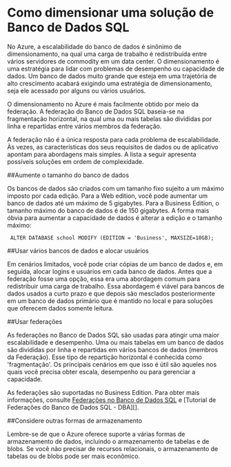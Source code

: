 <properties linkid="manage-services-how-to-scale-a-sqldb" urlDisplayName="How to scale" pageTitle="Como dimensionar um banco de dados SQL - Azure" metaKeywords="" description="Saiba mais sobre as opções para dimensionar o seu banco de dados SQL no Azure." metaCanonical="" services="sql-database" documentationCenter="" title="Como dimensionar uma solução de banco de dados SQL" authors="" solutions="" manager="" editor="" />





<h1 id="scale">Como dimensionar uma solução de Banco de Dados SQL</h1>


No Azure, a escalabilidade do banco de dados é sinônimo de dimensionamento, na qual uma carga de trabalho é redistribuída entre vários servidores de commodity em um data center. O dimensionamento é uma estratégia para lidar com problemas de desempenho ou capacidade de dados. Um banco de dados muito grande que esteja em uma trajetória de alto crescimento acabará exigindo uma estratégia de dimensionamento, seja ele acessado por alguns ou vários usuários.

O dimensionamento no Azure é mais facilmente obtido por meio da federação. A federação do Banco de Dados SQL baseia-se na fragmentação horizontal, na qual uma ou mais tabelas são divididas por linha e repartidas entre vários membros da federação. 

A federação não é a única resposta para cada problema de escalabilidade. Às vezes, as características dos seus requisitos de dados ou de aplicativo apontam para abordagens mais simples. A lista a seguir apresenta possíveis soluções em ordem de complexidade.

##Aumente o tamanho do banco de dados

Os bancos de dados são criados com um tamanho fixo sujeito a um máximo imposto por cada edição. Para a Web edition, você pode aumentar um banco de dados até um máximo de 5 gigabytes. Para a Business Edition, o tamanho máximo do banco de dados é de 150 gigabytes. A forma mais óbvia para aumentar a capacidade de dados é alterar a edição e o tamanho máximo:

     ALTER DATABASE school MODIFY (EDITION = 'Business', MAXSIZE=10GB);

##Usar vários bancos de dados e alocar usuários

Em cenários limitados, você pode criar cópias de um banco de dados e, em seguida, alocar logins e usuários em cada banco de dados. Antes que a federação fosse uma opção, essa era uma abordagem comum para redistribuir uma carga de trabalho. Essa abordagem é viável para bancos de dados usados a curto prazo e que depois são mesclados posteriormente em um banco de dados primário que é mantido no local e para soluções que oferecem dados somente leitura.

##Usar federações

As federações no Banco de Dados SQL são usadas para atingir uma maior escalabilidade e desempenho. Uma ou mais tabelas em um banco de dados são divididas por linha e repartidas em vários bancos de dados (membros da Federação). Esse tipo de repartição horizontal é conhecida como 'fragmentação'. Os principais cenários em que isso é útil são aqueles nos quais você precisa obter escala, desempenho ou para gerenciar a capacidade. 

As federações são suportadas no Business Edition. Para obter mais informações, consulte [Federações no Banco de Dados SQL][] e [Tutorial de Federações do Banco de Dados SQL - DBA][].

##Considere outras formas de armazenamento

Lembre-se de que o Azure oferece suporte a várias formas de armazenamento de dados, incluindo o armazenamento de tabelas e de blobs. Se você não precisar de recursos relacionais, o armazenamento de tabelas ou de blobs pode ser mais econômico. 

[Federações no Banco de dados SQL]: http://msdn.microsoft.com/pt-br/library/windowsazure/hh597452.aspx
[Tutorial de Federações do Banco de Dados SQL – DBA]: http://msdn.microsoft.com/pt-br/library/windowsazure/hh778416.aspx


